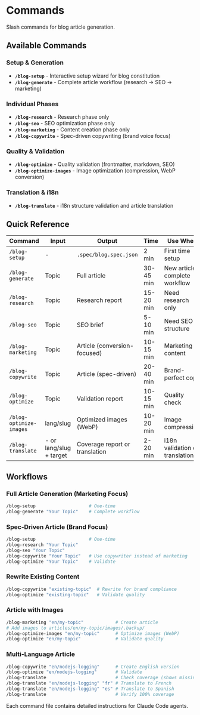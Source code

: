 # Commands

Slash commands for blog article generation.

## Available Commands

### Setup & Generation

- **`/blog-setup`** - Interactive setup wizard for blog constitution
- **`/blog-generate`** - Complete article workflow (research → SEO → marketing)

### Individual Phases

- **`/blog-research`** - Research phase only
- **`/blog-seo`** - SEO optimization phase only
- **`/blog-marketing`** - Content creation phase only
- **`/blog-copywrite`** - Spec-driven copywriting (brand voice focus)

### Quality & Validation

- **`/blog-optimize`** - Quality validation (frontmatter, markdown, SEO)
- **`/blog-optimize-images`** - Image optimization (compression, WebP conversion)

### Translation & i18n

- **`/blog-translate`** - i18n structure validation and article translation

## Quick Reference

| Command | Input | Output | Time | Use When |
|---------|-------|--------|------|----------|
| `/blog-setup` | - | `.spec/blog.spec.json` | 2 min | First time setup |
| `/blog-generate` | Topic | Full article | 30-45 min | New article, complete workflow |
| `/blog-research` | Topic | Research report | 15-20 min | Need research only |
| `/blog-seo` | Topic | SEO brief | 5-10 min | Need SEO structure |
| `/blog-marketing` | Topic | Article (conversion-focused) | 10-15 min | Marketing content |
| `/blog-copywrite` | Topic | Article (spec-driven) | 20-40 min | Brand-perfect copy |
| `/blog-optimize` | Topic | Validation report | 10-15 min | Quality check |
| `/blog-optimize-images` | lang/slug | Optimized images (WebP) | 10-20 min | Image compression |
| `/blog-translate` | - or lang/slug + target | Coverage report or translation | 2-20 min | i18n validation or translation |

## Workflows

### Full Article Generation (Marketing Focus)
```bash
/blog-setup                    # One-time
/blog-generate "Your Topic"    # Complete workflow
```

### Spec-Driven Article (Brand Focus)
```bash
/blog-setup                    # One-time
/blog-research "Your Topic"
/blog-seo "Your Topic"
/blog-copywrite "Your Topic"   # Use copywriter instead of marketing
/blog-optimize "Your Topic"    # Validate
```

### Rewrite Existing Content
```bash
/blog-copywrite "existing-topic"  # Rewrite for brand compliance
/blog-optimize "existing-topic"   # Validate quality
```

### Article with Images
```bash
/blog-marketing "en/my-topic"            # Create article
# Add images to articles/en/my-topic/images/.backup/
/blog-optimize-images "en/my-topic"      # Optimize images (WebP)
/blog-optimize "en/my-topic"             # Validate quality
```

### Multi-Language Article
```bash
/blog-copywrite "en/nodejs-logging"      # Create English version
/blog-optimize "en/nodejs-logging"       # Validate
/blog-translate                          # Check coverage (shows missing)
/blog-translate "en/nodejs-logging" "fr" # Translate to French
/blog-translate "en/nodejs-logging" "es" # Translate to Spanish
/blog-translate                          # Verify 100% coverage
```

Each command file contains detailed instructions for Claude Code agents.
